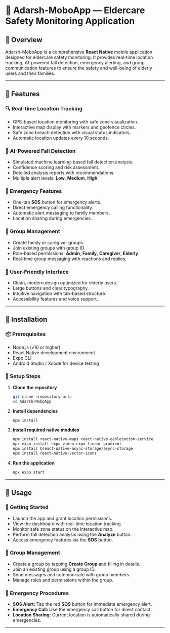 # 📱 Adarsh-MoboApp — Eldercare Safety Monitoring Application

## 📖 Overview

Adarsh-MoboApp is a comprehensive **React Native** mobile application designed for eldercare safety monitoring. It provides real-time location tracking, AI-powered fall detection, emergency alerting, and group communication features to ensure the safety and well-being of elderly users and their families.

---

## 🌟 Features

### 🔍 Real-time Location Tracking
- GPS-based location monitoring with safe zone visualization.
- Interactive map display with markers and geofence circles.
- Safe zone breach detection with visual status indicators.
- Automatic location updates every 10 seconds.

### 🤖 AI-Powered Fall Detection
- Simulated machine learning-based fall detection analysis.
- Confidence scoring and risk assessment.
- Detailed analysis reports with recommendations.
- Multiple alert levels: **Low**, **Medium**, **High**.

### 🚨 Emergency Features
- One-tap **SOS** button for emergency alerts.
- Direct emergency calling functionality.
- Automatic alert messaging to family members.
- Location sharing during emergencies.

### 👥 Group Management
- Create family or caregiver groups.
- Join existing groups with group ID.
- Role-based permissions: **Admin**, **Family**, **Caregiver**, **Elderly**.
- Real-time group messaging with reactions and replies.

### 📱 User-Friendly Interface
- Clean, modern design optimized for elderly users.
- Large buttons and clear typography.
- Intuitive navigation with tab-based structure.
- Accessibility features and voice support.

---

## 🚀 Installation

### 📦 Prerequisites
- Node.js (v16 or higher)
- React Native development environment
- Expo CLI
- Android Studio / Xcode for device testing

### 🔧 Setup Steps

1. **Clone the repository**
    ```bash
    git clone <repository-url>
    cd Adarsh-MoboApp
    ```

2. **Install dependencies**
    ```bash
    npm install
    ```

3. **Install required native modules**
    ```bash
    npm install react-native-maps react-native-geolocation-service
    npx expo install expo-video expo-linear-gradient
    npm install @react-native-async-storage/async-storage
    npm install react-native-vector-icons
    ```

4. **Run the application**
    ```bash
    npx expo start
    ```

---

## 📖 Usage

### 🔰 Getting Started
- Launch the app and grant location permissions.
- View the dashboard with real-time location tracking.
- Monitor safe zone status on the interactive map.
- Perform fall detection analysis using the **Analyze** button.
- Access emergency features via the **SOS** button.

### 👥 Group Management
- Create a group by tapping **Create Group** and filling in details.
- Join an existing group using a group ID.
- Send messages and communicate with group members.
- Manage roles and permissions within the group.

### 🚨 Emergency Procedures
- **SOS Alert:** Tap the red **SOS** button for immediate emergency alert.
- **Emergency Call:** Use the emergency call button for direct contact.
- **Location Sharing:** Current location is automatically shared during emergencies.

---


